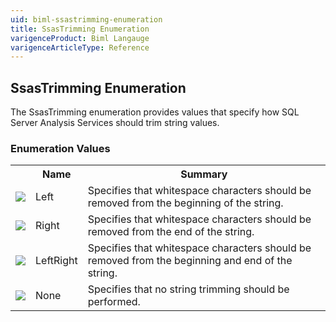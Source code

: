 ```yaml
---
uid: biml-ssastrimming-enumeration
title: SsasTrimming Enumeration
varigenceProduct: Biml Langauge
varigenceArticleType: Reference
---
```


## SsasTrimming Enumeration<div class="LanguageSummary"><div class ="SummaryItem">The SsasTrimming enumeration provides values that specify how SQL Server Analysis Services should trim string values.</div></div><div class="EnumValueGroup">### Enumeration Values<table id="EnumValue" class="MemberList"><tbody><tr><th class="MemberTypeIconColumnHeader">&nbsp;</th><th class="MemberNameColumnHeader">Name</th><th class="MemberSummaryColumnHeader">Summary</th></tr><tr class="cd0"><td align="center" class="MemberTypeIcon"><img src="enumValue.png"></img></td><td class="MemberName">Left</td><td class="MemberSummary"><div class ="SummaryItem">Specifies that whitespace characters should be removed from the beginning of the string.</div></td></tr><tr class="cd1"><td align="center" class="MemberTypeIcon"><img src="enumValue.png"></img></td><td class="MemberName">Right</td><td class="MemberSummary"><div class ="SummaryItem">Specifies that whitespace characters should be removed from the end of the string.</div></td></tr><tr class="cd0"><td align="center" class="MemberTypeIcon"><img src="enumValue.png"></img></td><td class="MemberName">LeftRight</td><td class="MemberSummary"><div class ="SummaryItem">Specifies that whitespace characters should be removed from the beginning and end of the string.</div></td></tr><tr class="cd1"><td align="center" class="MemberTypeIcon"><img src="enumValue.png"></img></td><td class="MemberName">None</td><td class="MemberSummary"><div class ="SummaryItem">Specifies that no string trimming should be performed.</div></td></tr></tbody></table></div>